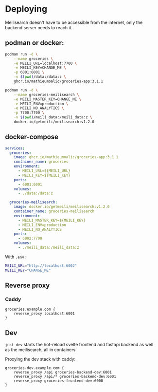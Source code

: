 # Deploying

Meilisearch doesn't have to be accessible from the internet, only the backend server needs to reach it.

## podman or docker:

```bash
podman run -d \
    --name groceries \
    -e MEILI_URL=localhost:7700 \
    -e MEILI_KEY=CHANGE_ME \
    -p 6001:6001 \
    -v $(pwd)/data:/data:z \
    ghcr.io/mathieumoalic/groceries-app:3.1.1

podman run -d \
    --name groceries-meilisearch \
    -e MEILI_MASTER_KEY=CHANGE_ME \
    -e MEILI_ENV=production \
    -e MEILI_NO_ANALYTICS \
    -p 7700:7700 \
    -v $(pwd)/meili_data:/meili_data:z \
    docker.io/getmeili/meilisearch:v1.2.0
```
## docker-compose

```yml
services:
  groceries:
    image: ghcr.io/mathieumoalic/groceries-app:3.1.1
    container_name: groceries
    environment:
      - MEILI_URL=${MEILI_URL}
      - MEILI_KEY=${MEILI_KEY}
    ports:
      - 6001:6001
    volumes:
      - ./data:/data:z

  groceries-meilisearch:
    image: docker.io/getmeili/meilisearch:v1.2.0
    container_name: groceries-meilisearch
    environment:
      - MEILI_MASTER_KEY=${MEILI_KEY}
      - MEILI_ENV=production
      - MEILI_NO_ANALYTICS
    ports:
      - 6002:7700
    volumes:
      - ./meili_data:/meili_data:z
```
With `.env` :
```bash
MEILI_URL="http://localhost:6002"
MEILI_KEY="CHANGE_ME"
```
## Reverse proxy
### Caddy
```Caddyfile
groceries.example.com {
	reverse_proxy localhost:6001
}
```

## Dev

`just dev` starts the hot-reload svelte frontend and fastapi backend as well as the meilisearch, all in containers

Proxying the dev stack with caddy:

```
groceries-dev.example.com {
	reverse_proxy /api groceries-backend-dev:6001
	reverse_proxy /api/* groceries-backend-dev:6001
	reverse_proxy groceries-frontend-dev:6000
}
```